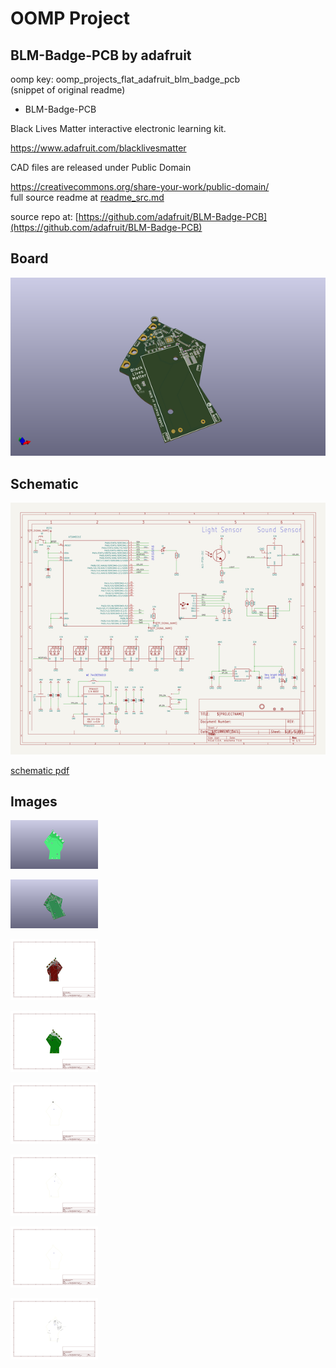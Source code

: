 # OOMP Project  
## BLM-Badge-PCB  by adafruit  
  
oomp key: oomp_projects_flat_adafruit_blm_badge_pcb  
(snippet of original readme)  
  
- BLM-Badge-PCB  
  
Black Lives Matter interactive electronic learning kit.  
  
https://www.adafruit.com/blacklivesmatter  
  
CAD files are released under Public Domain  
  
https://creativecommons.org/share-your-work/public-domain/  
  full source readme at [readme_src.md](readme_src.md)  
  
source repo at: [https://github.com/adafruit/BLM-Badge-PCB](https://github.com/adafruit/BLM-Badge-PCB)  
## Board  
  
[![working_3d.png](working_3d_600.png)](working_3d.png)  
## Schematic  
  
[![working_schematic.png](working_schematic_600.png)](working_schematic.png)  
  
[schematic pdf](working_schematic.pdf)  
## Images  
  
[![working_3D_bottom.png](working_3D_bottom_140.png)](working_3D_bottom.png)  
  
[![working_3D_top.png](working_3D_top_140.png)](working_3D_top.png)  
  
[![working_assembly_page_01.png](working_assembly_page_01_140.png)](working_assembly_page_01.png)  
  
[![working_assembly_page_02.png](working_assembly_page_02_140.png)](working_assembly_page_02.png)  
  
[![working_assembly_page_03.png](working_assembly_page_03_140.png)](working_assembly_page_03.png)  
  
[![working_assembly_page_04.png](working_assembly_page_04_140.png)](working_assembly_page_04.png)  
  
[![working_assembly_page_05.png](working_assembly_page_05_140.png)](working_assembly_page_05.png)  
  
[![working_assembly_page_06.png](working_assembly_page_06_140.png)](working_assembly_page_06.png)  
